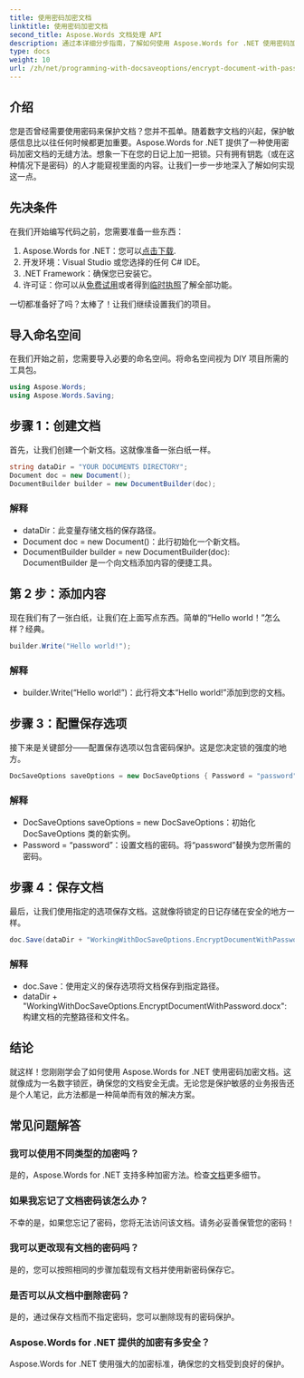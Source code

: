 ```yaml
---
title: 使用密码加密文档
linktitle: 使用密码加密文档
second_title: Aspose.Words 文档处理 API
description: 通过本详细分步指南，了解如何使用 Aspose.Words for .NET 使用密码加密文档。轻松保护您的敏感信息。
type: docs
weight: 10
url: /zh/net/programming-with-docsaveoptions/encrypt-document-with-password/
---
```

## 介绍

您是否曾经需要使用密码来保护文档？您并不孤单。随着数字文档的兴起，保护敏感信息比以往任何时候都更加重要。Aspose.Words for .NET 提供了一种使用密码加密文档的无缝方法。想象一下在您的日记上加一把锁。只有拥有钥匙（或在这种情况下是密码）的人才能窥视里面的内容。让我们一步一步地深入了解如何实现这一点。

## 先决条件

在我们开始编写代码之前，您需要准备一些东西：
1.  Aspose.Words for .NET：您可以[点击下载](https://releases.aspose.com/words/net/).
2. 开发环境：Visual Studio 或您选择的任何 C# IDE。
3. .NET Framework：确保您已安装它。
4. 许可证：你可以从[免费试用](https://releases.aspose.com/)或者得到[临时执照](https://purchase.aspose.com/temporary-license/)了解全部功能。

一切都准备好了吗？太棒了！让我们继续设置我们的项目。

## 导入命名空间

在我们开始之前，您需要导入必要的命名空间。将命名空间视为 DIY 项目所需的工具包。

```csharp
using Aspose.Words;
using Aspose.Words.Saving;
```

## 步骤 1：创建文档

首先，让我们创建一个新文档。这就像准备一张白纸一样。

```csharp
string dataDir = "YOUR DOCUMENTS DIRECTORY";
Document doc = new Document();
DocumentBuilder builder = new DocumentBuilder(doc);
```

### 解释

- dataDir：此变量存储文档的保存路径。
- Document doc = new Document()：此行初始化一个新文档。
- DocumentBuilder builder = new DocumentBuilder(doc): DocumentBuilder 是一个向文档添加内容的便捷工具。

## 第 2 步：添加内容

现在我们有了一张白纸，让我们在上面写点东西。简单的“Hello world！”怎么样？经典。

```csharp
builder.Write("Hello world!");
```

### 解释

- builder.Write(“Hello world!”)：此行将文本“Hello world!”添加到您的文档。

## 步骤 3：配置保存选项

接下来是关键部分——配置保存选项以包含密码保护。这是您决定锁的强度的地方。

```csharp
DocSaveOptions saveOptions = new DocSaveOptions { Password = "password" };
```

### 解释

- DocSaveOptions saveOptions = new DocSaveOptions：初始化 DocSaveOptions 类的新实例。
- Password = “password”：设置文档的密码。将“password”替换为您所需的密码。

## 步骤 4：保存文档

最后，让我们使用指定的选项保存文档。这就像将锁定的日记存储在安全的地方一样。

```csharp
doc.Save(dataDir + "WorkingWithDocSaveOptions.EncryptDocumentWithPassword.docx", saveOptions);
```

### 解释

- doc.Save：使用定义的保存选项将文档保存到指定路径。
- dataDir + "WorkingWithDocSaveOptions.EncryptDocumentWithPassword.docx": 构建文档的完整路径和文件名。

## 结论

就这样！您刚刚学会了如何使用 Aspose.Words for .NET 使用密码加密文档。这就像成为一名数字锁匠，确保您的文档安全无虞。无论您是保护敏感的业务报告还是个人笔记，此方法都是一种简单而有效的解决方案。

## 常见问题解答

### 我可以使用不同类型的加密吗？
是的，Aspose.Words for .NET 支持多种加密方法。检查[文档](https://reference.aspose.com/words/net/)更多细节。

### 如果我忘记了文档密码该怎么办？
不幸的是，如果您忘记了密码，您将无法访问该文档。请务必妥善保管您的密码！

### 我可以更改现有文档的密码吗？
是的，您可以按照相同的步骤加载现有文档并使用新密码保存它。

### 是否可以从文档中删除密码？
是的，通过保存文档而不指定密码，您可以删除现有的密码保护。

### Aspose.Words for .NET 提供的加密有多安全？
Aspose.Words for .NET 使用强大的加密标准，确保您的文档受到良好的保护。